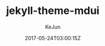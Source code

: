 ---
title: "jekyll-theme-mdui"
github: https://github.com/KeJunMao/jekyll-theme-mdui
demo: https://blog.kejun.space/
author: KeJun

ssg:
  - Jekyll
cms:
  - No Cms
date: 2017-05-24T03:00:15Z
github_branch: master
---